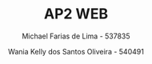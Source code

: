 <h1 align="center">AP2 WEB</h1>
<p align="center">Michael Farias de Lima - 537835</p>
<p align="center">Wania Kelly dos Santos Oliveira - 540491</p>
